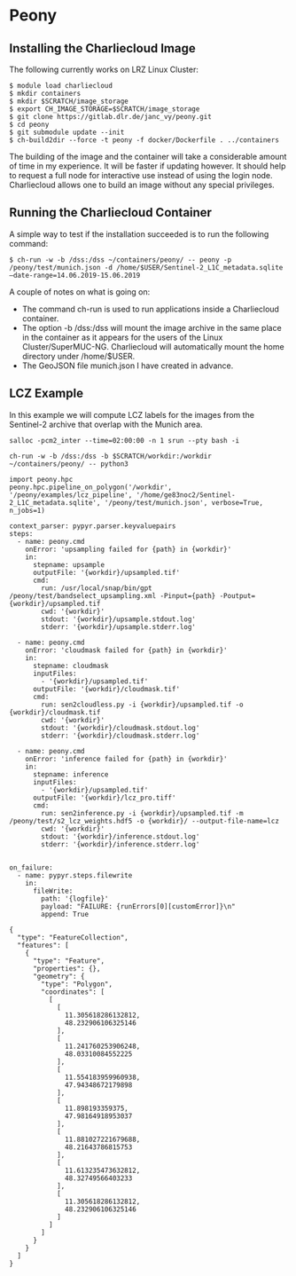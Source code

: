 # Peony

## Installing the Charliecloud Image

The following currently works on LRZ Linux Cluster:

```
$ module load charliecloud
$ mkdir containers
$ mkdir $SCRATCH/image_storage
$ export CH_IMAGE_STORAGE=$SCRATCH/image_storage
$ git clone https://gitlab.dlr.de/janc_vy/peony.git
$ cd peony
$ git submodule update --init
$ ch-build2dir --force -t peony -f docker/Dockerfile . ../containers
```

The building of the image and the container will take a considerable amount of time in my experience. It will be faster if updating however. It should help to request a full node for interactive use instead of using the login node.
Charliecloud allows one to build an image without any special privileges.

## Running the Charliecloud Container

A simple way to test if the installation succeeded is to run the following command:

```
$ ch-run -w -b /dss:/dss ~/containers/peony/ -- peony -p /peony/test/munich.json -d /home/$USER/Sentinel-2_L1C_metadata.sqlite —date-range=14.06.2019-15.06.2019
```

A couple of notes on what is going on:
  * The command ch-run is used to run applications inside a Charliecloud container.
  * The option -b /dss:/dss will mount the image archive in the same place in the container as it appears for the users of the Linux Cluster/SuperMUC-NG.       Charliecloud will automatically mount the home directory under /home/$USER.
  * The GeoJSON file munich.json I have created in advance.

## LCZ Example

In this example we will compute LCZ labels for the images from the Sentinel-2 archive that overlap with the Munich area.

```
salloc -pcm2_inter --time=02:00:00 -n 1 srun --pty bash -i
```

```
ch-run -w -b /dss:/dss -b $SCRATCH/workdir:/workdir ~/containers/peony/ -- python3
```

```
import peony.hpc
peony.hpc.pipeline_on_polygon('/workdir', '/peony/examples/lcz_pipeline', '/home/ge83noc2/Sentinel-2_L1C_metadata.sqlite', '/peony/test/munich.json', verbose=True, n_jobs=1)
```

```
context_parser: pypyr.parser.keyvaluepairs
steps:
  - name: peony.cmd
    onError: 'upsampling failed for {path} in {workdir}'
    in:
      stepname: upsample
      outputFile: '{workdir}/upsampled.tif'
      cmd:
        run: /usr/local/snap/bin/gpt /peony/test/bandselect_upsampling.xml -Pinput={path} -Poutput={workdir}/upsampled.tif
        cwd: '{workdir}'
        stdout: '{workdir}/upsample.stdout.log'
        stderr: '{workdir}/upsample.stderr.log'

  - name: peony.cmd
    onError: 'cloudmask failed for {path} in {workdir}'
    in:
      stepname: cloudmask
      inputFiles:
        - '{workdir}/upsampled.tif'
      outputFile: '{workdir}/cloudmask.tif'
      cmd:
        run: sen2cloudless.py -i {workdir}/upsampled.tif -o {workdir}/cloudmask.tif
        cwd: '{workdir}'
        stdout: '{workdir}/cloudmask.stdout.log'
        stderr: '{workdir}/cloudmask.stderr.log'
    
  - name: peony.cmd
    onError: 'inference failed for {path} in {workdir}'
    in:
      stepname: inference
      inputFiles:
        - '{workdir}/upsampled.tif'
      outputFile: '{workdir}/lcz_pro.tiff'
      cmd:
        run: sen2inference.py -i {workdir}/upsampled.tif -m /peony/test/s2_lcz_weights.hdf5 -o {workdir}/ --output-file-name=lcz
        cwd: '{workdir}'
        stdout: '{workdir}/inference.stdout.log'
        stderr: '{workdir}/inference.stderr.log'


on_failure:
  - name: pypyr.steps.filewrite
    in:
      fileWrite:
        path: '{logfile}'
        payload: "FAILURE: {runErrors[0][customError]}\n"
        append: True
```

```
{
  "type": "FeatureCollection",
  "features": [
    {
      "type": "Feature",
      "properties": {},
      "geometry": {
        "type": "Polygon",
        "coordinates": [
          [
            [
              11.305618286132812,
              48.232906106325146
            ],
            [
              11.241760253906248,
              48.03310084552225
            ],
            [
              11.554183959960938,
              47.94348672179898
            ],
            [
              11.898193359375,
              47.98164918953037
            ],
            [
              11.881027221679688,
              48.21643786815753
            ],
            [
              11.613235473632812,
              48.32749566403233
            ],
            [
              11.305618286132812,
              48.232906106325146
            ]
          ]
        ]
      }
    }
  ]
}
```
